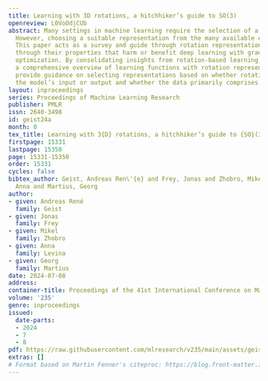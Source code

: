 ```yaml
---
title: Learning with 3D rotations, a hitchhiker’s guide to SO(3)
openreview: L0VoOdjCUb
abstract: Many settings in machine learning require the selection of a rotation representation.
  However, choosing a suitable representation from the many available options is challenging.
  This paper acts as a survey and guide through rotation representations. We walk
  through their properties that harm or benefit deep learning with gradient-based
  optimization. By consolidating insights from rotation-based learning, we provide
  a comprehensive overview of learning functions with rotation representations. We
  provide guidance on selecting representations based on whether rotations are in
  the model’s input or output and whether the data primarily comprises small angles.
layout: inproceedings
series: Proceedings of Machine Learning Research
publisher: PMLR
issn: 2640-3498
id: geist24a
month: 0
tex_title: Learning with 3{D} rotations, a hitchhiker’s guide to {SO}(3)
firstpage: 15331
lastpage: 15350
page: 15331-15350
order: 15331
cycles: false
bibtex_author: Geist, Andreas Ren\'{e} and Frey, Jonas and Zhobro, Mikel and Levina,
  Anna and Martius, Georg
author:
- given: Andreas René
  family: Geist
- given: Jonas
  family: Frey
- given: Mikel
  family: Zhobro
- given: Anna
  family: Levina
- given: Georg
  family: Martius
date: 2024-07-08
address:
container-title: Proceedings of the 41st International Conference on Machine Learning
volume: '235'
genre: inproceedings
issued:
  date-parts:
  - 2024
  - 7
  - 8
pdf: https://raw.githubusercontent.com/mlresearch/v235/main/assets/geist24a/geist24a.pdf
extras: []
# Format based on Martin Fenner's citeproc: https://blog.front-matter.io/posts/citeproc-yaml-for-bibliographies/
---
```

